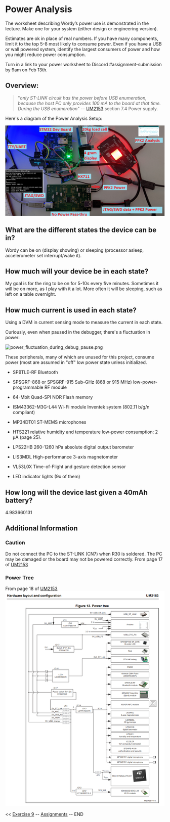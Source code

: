 # Power Analysis

The worksheet describing Wordy’s power use is demonstrated in the lecture. Make one for your
system (either design or engineering version).

Estimates are ok in place of real numbers. If you have many components, limit it to the top 5-8
most likely to consume power. Even if you have a USB or wall powered system, identify the
largest consumers of power and how you might reduce power consumption.

Turn in a link to your power worksheet to Discord #assignment-submission by 9am on Feb 13th.

## Overview:

> "_only ST-LINK circuit has the power before USB enumeration, because the host PC only provides 100 mA to the board at that time. During the USB enumeration_"
-- [UM2153](https://www.st.com/resource/en/user_manual/um2153-discovery-kit-for-iot-node-multichannel-communication-with-stm32l4-stmicroelectronics.pdf) section 7.4 Power supply.

Here's a diagram of the Power Analysis Setup:

![power_mangement_component_map.png](./images/power_mangement_component_map.png)


## What are the different states the device can be in?

Wordy can be on (display showing) or sleeping (processor asleep, accelerometer set interrupt/wake it).

## How much will your device be in each state?
My goal is for the ring to be on for 5-10s every five minutes. Sometimes it will be on more, as I play with it a lot. More often it will be sleeping, such as left on a table overnight.

## How much current is used in each state?
Using a DVM in current sensing mode to measure the current in each state.

Curiously, even when paused in the debugger, there's a fluctuation in power:

![power_fluctuation_during_debug_pause.png](./image/power_fluctuation_during_debug_pause.png)


These peripherals, many of which are unused for this project, consume power (most are assumed in "off" low power state unless initialized.

* SPBTLE-RF Bluetooth

* SPSGRF-868 or SPSGRF-915 Sub-GHz (868 or 915 MHz) low-power-programmable RF module

* 64-Mbit Quad-SPI NOR Flash memory

* ISM43362-M3G-L44 Wi-Fi module Inventek system  (802.11 b/g/n compliant)

* MP34DT01 ST-MEMS microphones

* HTS221 relative humidity and temperature low-power consumption: 2 μA  (page 25).

* LPS22HB 260-1260 hPa absolute digital output barometer

* LIS3MDL High-performance 3-axis magnetometer

* VL53L0X Time-of-Flight and gesture detection sensor

* LED indicator lights (9x of them)

## How long will the device last given a 40mAh battery?
4.983660131

## Additional Information

### Caution

Do not connect the PC to the ST-LINK (CN7) when R30 is soldered. The PC may be damaged
or the board may not be powered correctly. From page 17 of [UM2153](https://www.st.com/resource/en/user_manual/um2153-discovery-kit-for-iot-node-multichannel-communication-with-stm32l4-stmicroelectronics.pdf)

### Power Tree

From page 18 of [UM2153](https://www.st.com/resource/en/user_manual/um2153-discovery-kit-for-iot-node-multichannel-communication-with-stm32l4-stmicroelectronics.pdf)
![power_tree.png](./images/power_tree.png)


<< [Exercise 9](./Exercise_9.md) -- [Assignments](./README.md) --  END